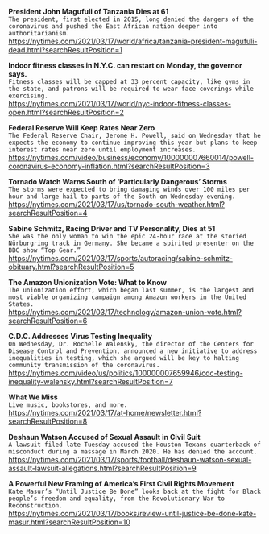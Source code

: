 **President John Magufuli of Tanzania Dies at 61**\
`The president, first elected in 2015, long denied the dangers of the coronavirus and pushed the East African nation deeper into authoritarianism.`\
https://nytimes.com/2021/03/17/world/africa/tanzania-president-magufuli-dead.html?searchResultPosition=1

**Indoor fitness classes in N.Y.C. can restart on Monday, the governor says.**\
`Fitness classes will be capped at 33 percent capacity, like gyms in the state, and patrons will be required to wear face coverings while exercising.`\
https://nytimes.com/2021/03/17/world/nyc-indoor-fitness-classes-open.html?searchResultPosition=2

**Federal Reserve Will Keep Rates Near Zero**\
`The Federal Reserve Chair, Jerome H. Powell, said on Wednesday that he expects the economy to continue improving this year but plans to keep interest rates near zero until employment increases.`\
https://nytimes.com/video/business/economy/100000007660014/powell-coronavirus-economy-inflation.html?searchResultPosition=3

**Tornado Watch Warns South of ‘Particularly Dangerous’ Storms**\
`The storms were expected to bring damaging winds over 100 miles per hour and large hail to parts of the South on Wednesday evening.`\
https://nytimes.com/2021/03/17/us/tornado-south-weather.html?searchResultPosition=4

**Sabine Schmitz, Racing Driver and TV Personality, Dies at 51**\
`She was the only woman to win the epic 24-hour race at the storied Nürburgring track in Germany. She became a spirited presenter on the BBC show “Top Gear.”`\
https://nytimes.com/2021/03/17/sports/autoracing/sabine-schmitz-obituary.html?searchResultPosition=5

**The Amazon Unionization Vote: What to Know**\
`The unionization effort, which began last summer, is the largest and most viable organizing campaign among Amazon workers in the United States.`\
https://nytimes.com/2021/03/17/technology/amazon-union-vote.html?searchResultPosition=6

**C.D.C. Addresses Virus Testing Inequality**\
`On Wednesday, Dr. Rochelle Walensky, the director of the Centers for Disease Control and Prevention, announced a new initiative to address inequalities in testing, which she argued will be key to halting community transmission of the coronavirus.`\
https://nytimes.com/video/us/politics/100000007659946/cdc-testing-inequality-walensky.html?searchResultPosition=7

**What We Miss**\
`Live music, bookstores, and more.`\
https://nytimes.com/2021/03/17/at-home/newsletter.html?searchResultPosition=8

**Deshaun Watson Accused of Sexual Assault in Civil Suit**\
`A lawsuit filed late Tuesday accused the Houston Texans quarterback of misconduct during a massage in March 2020. He has denied the account.`\
https://nytimes.com/2021/03/17/sports/football/deshaun-watson-sexual-assault-lawsuit-allegations.html?searchResultPosition=9

**A Powerful New Framing of America’s First Civil Rights Movement**\
`Kate Masur’s “Until Justice Be Done” looks back at the fight for Black people’s freedom and equality, from the Revolutionary War to Reconstruction.`\
https://nytimes.com/2021/03/17/books/review-until-justice-be-done-kate-masur.html?searchResultPosition=10

